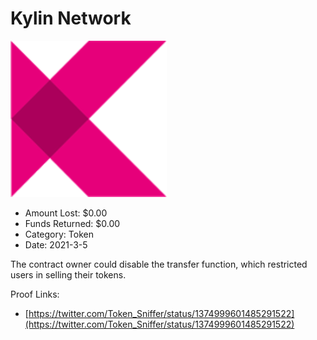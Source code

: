 # Kylin Network
![Kylin Network](/rektimages/Kylin-Network.png)
- Amount Lost: $0.00
- Funds Returned: $0.00
- Category: Token
- Date: 2021-3-5

The contract owner could disable the transfer function, which restricted users in selling their tokens.


Proof Links:
- [https://twitter.com/Token_Sniffer/status/1374999601485291522](https://twitter.com/Token_Sniffer/status/1374999601485291522)


